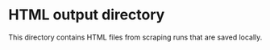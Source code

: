 # HTML output directory

This directory contains HTML files from scraping runs that are saved locally.